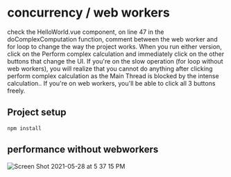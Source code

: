 # concurrency / web workers

check the HelloWorld.vue component, on line 47 in the doComplexComputation function, comment between the web worker and for loop to change the way the project works. When you run either version, click on the Perform complex calculation and immediately click on the other buttons that change the UI. If you're on the slow operation (for loop without web workers), you will realize that you cannot do anything after clicking perform complex calculation as the Main Thread is blocked by the intense calculation.. If you're on web workers, you'll be able to click all 3 buttons freely. 


## Project setup
```
npm install
```

## performance without webworkers

![Screen Shot 2021-05-28 at 5 37 15 PM](https://user-images.githubusercontent.com/24571899/120229207-a0581f00-c21a-11eb-86aa-a37c97e1eaad.png)
